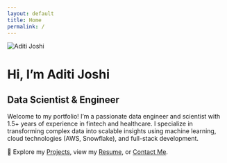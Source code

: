 ```yaml
---
layout: default
title: Home
permalink: /
---
```


<div class="hero-container">
  <img src="{{ '/assets/img/aditi-joshi-profile-picture.jpg' | relative_url }}" alt="Aditi Joshi" class="hero-img" />
  
  <div class="hero-text">
    <h1>Hi, I’m Aditi Joshi</h1>
    <h2>Data Scientist & Engineer</h2>
    <p>
      Welcome to my portfolio! I’m a passionate data engineer and scientist with 1.5+ years of experience in fintech and healthcare.
      I specialize in transforming complex data into scalable insights using machine learning, cloud technologies (AWS, Snowflake), and full-stack development.
    </p>
    <p>
      🚀 Explore my <a href="{{ '/projects/' | relative_url }}">Projects</a>, view my <a href="{{ '/resume/' | relative_url }}">Resume</a>, or <a href="{{ '/contact/' | relative_url }}">Contact Me</a>.
    </p>
  </div>
</div>
